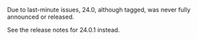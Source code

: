 Due to last-minute issues, 24.0, although tagged, was never fully
announced or released.

See the release notes for 24.0.1 instead.
